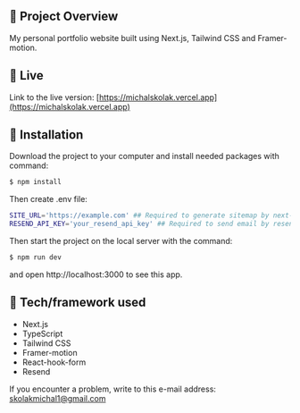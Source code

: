 ## 🎉 Project Overview

My personal portfolio website built using Next.js, Tailwind CSS and Framer-motion.

## 📍 Live

Link to the live version: [https://michalskolak.vercel.app](https://michalskolak.vercel.app)

## 💾 Installation

Download the project to your computer and install needed packages with command:

```bash
$ npm install
```

Then create .env file:

```bash
SITE_URL='https://example.com' ## Required to generate sitemap by next-sitemap
RESEND_API_KEY='your_resend_api_key' ## Required to send email by resend
```

Then start the project on the local server with the command:

```bash
$ npm run dev
```

and open http://localhost:3000 to see this app.

## 🔧 Tech/framework used

- Next.js
- TypeScript
- Tailwind CSS
- Framer-motion
- React-hook-form
- Resend

If you encounter a problem, write to this e-mail address: [skolakmichal1@gmail.com](mailto:skolakmichal1@gmail.com)
